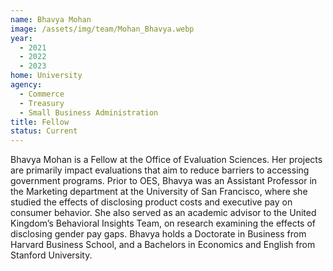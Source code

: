 ```yaml
---
name: Bhavya Mohan
image: /assets/img/team/Mohan_Bhavya.webp
year:
  - 2021
  - 2022
  - 2023
home: University
agency:
  - Commerce
  - Treasury
  - Small Business Administration
title: Fellow
status: Current
---
```

Bhavya Mohan is a Fellow at the Office of Evaluation Sciences. Her projects are primarily impact evaluations that aim to reduce barriers to accessing government programs. Prior to OES, Bhavya was an Assistant Professor in the Marketing department at the University of San Francisco, where she studied the effects of disclosing product costs and executive pay on consumer behavior. She also served as an academic advisor to the United Kingdom’s Behavioral Insights Team, on research examining the effects of disclosing gender pay gaps. Bhavya holds a Doctorate in Business from Harvard Business School, and a Bachelors in Economics and English from Stanford University.
